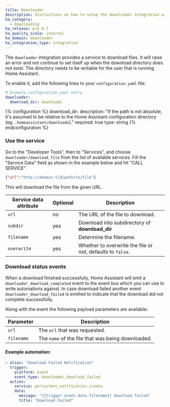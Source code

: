 ```yaml
---
title: Downloader
description: Instructions on how to setup the downloader integration with Home Assistant.
ha_category:
  - Downloading
ha_release: pre 0.7
ha_quality_scale: internal
ha_domain: downloader
ha_integration_type: integration
---
```


The `downloader` integration provides a service to download files. It will raise an error and not continue to set itself up when the download directory does not exist. The directory needs to be writable for the user that is running Home Assistant.

To enable it, add the following lines to your `configuration.yaml` file:

```yaml
# Example configuration.yaml entry
downloader:
  download_dir: downloads
```

{% configuration %}
download_dir:
  description: "If the path is not absolute, it's assumed to be relative to the Home Assistant configuration directory (eg. `.homeassistant/downloads`)."
  required: true
  type: string
{% endconfiguration %}

### Use the service

Go to the "Developer Tools", then to "Services", and choose `downloader/download_file` from the list of available services. Fill the "Service Data" field as shown in the example below and hit "CALL SERVICE".

```json
{"url":"http://domain.tld/path/to/file"}
```

This will download the file from the given URL.

| Service data attribute | Optional | Description                                    |
| ---------------------- | -------- | ---------------------------------------------- |
| `url`                  |       no | The URL of the file to download.               |
| `subdir`               |      yes | Download into subdirectory of **download_dir** |
| `filename`             |      yes | Determine the filename.                        |
| `overwrite`            |      yes | Whether to overwrite the file or not, defaults to `false`. |

### Download status events

When a download finished successfully, Home Assistant will emit a `downloader_download_completed` event to the event bus which you can use to write automations against.
In case download failed another event `downloader_download_failed` is emitted to indicate that the download did not complete successfully.

Along with the event the following payload parameters are available:

| Parameter | Description                                                                                                                                                                                                                                                    |
|-----------|----------------------------------------------------------------------------------------------------------------------------------------------------------------------------------------------------------------------------------------------------------------|
| `url`  | The `url` that was requested.|                                                                                                                                      
| `filename`    | The `name` of the file that was being downloaded.|

#### Example automation:

```yaml
- alias: "Download Failed Notification"
  trigger:
    platform: event
    event_type: downloader_download_failed
  action:
    service: persistent_notification.create
    data:
      message: "{{trigger.event.data.filename}} download failed"
      title: "Download Failed"
 ```
